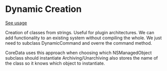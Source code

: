# Dynamic Creation
[See usage](https://github.com/asalom/Cocoa-Design-Patterns-in-Swift/tree/master/DesignPatterns/DesignPatternsTests/Dynamic%20Creation)

Creation of classes from strings. Useful for plugin architectures.
We can add functionality to an existing system without compiling the whole. We just need to subclass DynamicCommand and overre the command method.

CoreData uses this approach when choosing which NSManagedObject subclass should instantiate
Archiving/Unarchiving also stores the name of the class so it knows which object to instantiate.